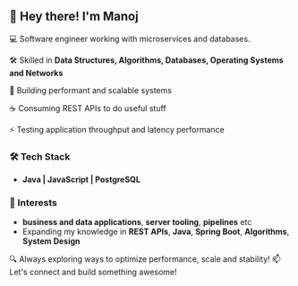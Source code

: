 ## 👋 Hey there! I'm Manoj

💻 Software engineer working with microservices and databases.  

🛠️ Skilled in **Data Structures, Algorithms, Databases, Operating Systems and Networks**

🔗 Building performant and scalable systems

☕️ Consuming REST APIs to do useful stuff

⚡ Testing application throughput and latency performance  

### 🛠 Tech Stack
- **Java | JavaScript | PostgreSQL**  

### 🚀 Interests  
- **business and data applications**, **server tooling**, **pipelines** etc
- Expanding my knowledge in **REST APIs**, **Java**, **Spring Boot**, **Algorithms**, **System Design**

🔍 Always exploring ways to optimize performance, scale and stability!
📫 Let's connect and build something awesome!
